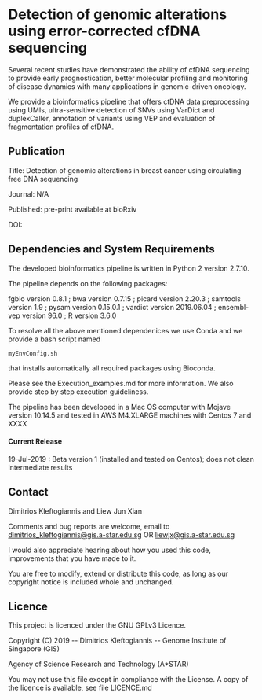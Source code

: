 # Detection of genomic alterations using error-corrected cfDNA sequencing

Several recent studies have demonstrated the ability of cfDNA sequencing to provide early prognostication, better molecular profiling and monitoring of disease dynamics with many applications in genomic-driven oncology. 

We provide a bioinformatics pipeline that offers ctDNA data preprocessing using UMIs, ultra-sensitive detection of SNVs using VarDict and duplexCaller, annotation of variants using VEP and evaluation of fragmentation profiles of cfDNA.


## Publication

Title: Detection of genomic alterations in breast cancer using circulating free DNA sequencing  

Journal: N/A

Published: pre-print available at bioRxiv

DOI: 

## Dependencies and System Requirements

The developed bioinformatics pipeline is written in Python 2 version 2.7.10.

The pipeline depends on the following packages:

fgbio version 0.8.1 ; bwa version 0.7.15 ; picard version 2.20.3 ; samtools version 1.9 ; pysam version 0.15.0.1 ; vardict version 2019.06.04 ; ensembl-vep version 96.0 ; R version 3.6.0

To resolve all the above mentioned dependenices we use Conda and we provide a bash script named 

```
myEnvConfig.sh
```

that installs automatically all required packages using Bioconda. 

Please see the Execution_examples.md for more information. We also provide step by step execution guideliness.


The pipeline has been developed in a Mac OS computer with Mojave version 10.14.5 and tested in AWS M4.XLARGE machines with Centos 7 and XXXX


#### Current Release

19-Jul-2019 : Beta version 1 (installed and tested on Centos); does not clean intermediate results


## Contact

Dimitrios Kleftogiannis and Liew Jun Xian

Comments and bug reports are welcome, email to dimitrios_kleftogiannis@gis.a-star.edu.sg OR liewjx@gis.a-star.edu.sg

I would also appreciate hearing about how you used this code, improvements that you have made to it.
 
You are free to modify, extend or distribute this code, as long as our copyright notice is included whole and unchanged. 

## Licence

This project is licenced under the GNU GPLv3 Licence.

Copyright (C) 2019 -- Dimitrios Kleftogiannis -- Genome Institute of Singapore (GIS)

Agency of Science Research and Technology (A*STAR)
       			
You may not use this file except in compliance with the License. A copy of the licence is available, see file LICENCE.md 


